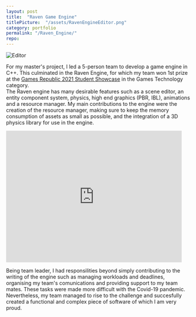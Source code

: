 ```yaml
---
layout: post
title:  "Raven Game Engine"
titlePicture:  "/assets/RavenEngineEditor.png"
category: portfolio
permalink: "/Raven_Engine/"
repo:
---
```


<!--end-excerpt-->

![Editor]({{site.url}}/assets/RavenEngineEditor.png)

For my master's project, I led a 5-person team to develop a game engine in C++. This culminated in the Raven Engine, for which my team won 1st prize at the [Games Republic 2021 Student Showcase][student_showcase] in the Games Technology category.\
The Raven engine has many desirable features such as a scene editor, an entity component system, physics, high end graphics (PBR, IBL), animations and a resource manager. My main contributions to the engine were the creation of the resource manager, making sure to keep the memory consumption of assets as small as possible, and the integration of a 3D physics library for use in the engine.

<iframe width="480" height="360" src="https://youtube.com/embed/jkbjMMLWRAI" frameborder="0">Link to video presentation</iframe>

Being team leader, I had responsilities beyond simply contributing to the writing of the engine such as managing workloads and deadlines, organising my team's comunications and providing support to my team mates. These tasks were made more difficult with the Covid-19 pandemic.\
Nevertheless, my team managed to rise to the challenge and succesfully created a functional and complex piece of software of which I am very proud.

[student_showcase]: https://gamerepublic.net/networking-events/student-showcases/
[repo]: https://gitlab.com/SC17BH/hpg_group_project

